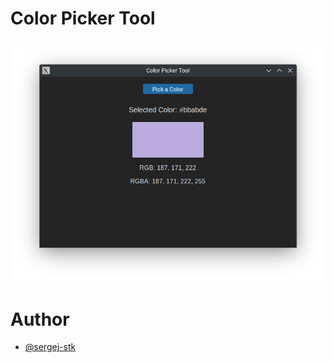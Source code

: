 # Color Picker Tool

![Preview](/assets/preview/preview.png)

# Author
- [@sergej-stk](https://www.github.com/sergej-stk)